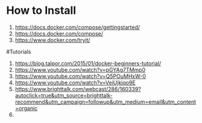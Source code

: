 # How to Install

1. https://docs.docker.com/compose/gettingstarted/
2. https://docs.docker.com/compose/
3. https://www.docker.com/tryit/

#Tutorials

1. https://blog.talpor.com/2015/01/docker-beginners-tutorial/
2. https://www.youtube.com/watch?v=pGYAg7TMmp0
3. https://www.youtube.com/watch?v=Q5POuMHxW-0
4. https://www.youtube.com/watch?v=VeiUjkiqo9E
5. https://www.brighttalk.com/webcast/286/160339?autoclick=true&utm_source=brighttalk-recommend&utm_campaign=followup&utm_medium=email&utm_content=organic
6. 

